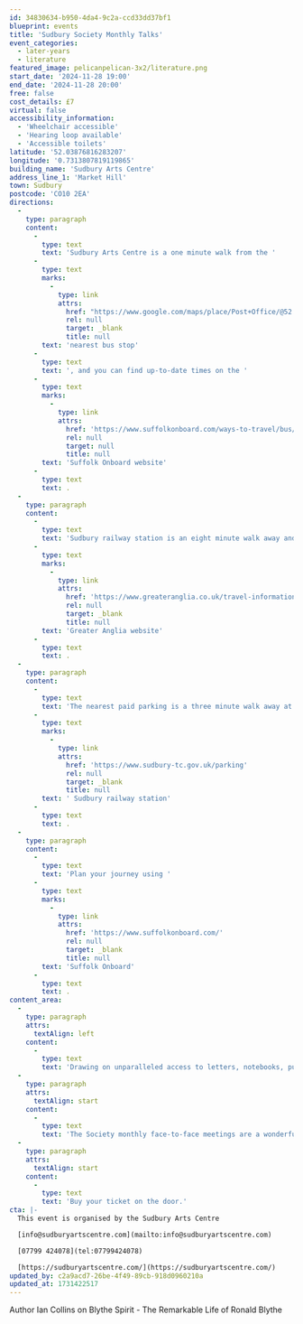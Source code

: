 ```yaml
---
id: 34830634-b950-4da4-9c2a-ccd33dd37bf1
blueprint: events
title: 'Sudbury Society Monthly Talks'
event_categories:
  - later-years
  - literature
featured_image: pelicanpelican-3x2/literature.png
start_date: '2024-11-28 19:00'
end_date: '2024-11-28 20:00'
free: false
cost_details: £7
virtual: false
accessibility_information:
  - 'Wheelchair accessible'
  - 'Hearing loop available'
  - 'Accessible toilets'
latitude: '52.03876816283207'
longitude: '0.7313807819119865'
building_name: 'Sudbury Arts Centre'
address_line_1: 'Market Hill'
town: Sudbury
postcode: 'CO10 2EA'
directions:
  -
    type: paragraph
    content:
      -
        type: text
        text: 'Sudbury Arts Centre is a one minute walk from the '
      -
        type: text
        marks:
          -
            type: link
            attrs:
              href: "https://www.google.com/maps/place/Post+Office/@52.0390059,0.7290549,17z/data=!4m23!1m16!4m15!1m6!1m2!1s0x47d85572debceccf:0xe403bdb3949223c3!2sPost+Office,+Sudbury+CO10+1RF!2m2!1d0.731874!2d52.039402!1m6!1m2!1s0x47d855731b7ce873:0x7277a1b5616dca22!2sSudbury+Arts+Centre,+Arts+Centre+(St+Peter's,+Market+Hill,+Sudbury+CO10+2EA!2m2!1d0.7314094!2d52.0386735!3e2!3m5!1s0x47d85572debceccf:0xe403bdb3949223c3!8m2!3d52.039402!4d0.731874!16s%2Fg%2F1q67mf02b?entry=ttu&g_ep=EgoyMDI0MDkwMi4xIKXMDSoASAFQAw%3D%3D"
              rel: null
              target: _blank
              title: null
        text: 'nearest bus stop'
      -
        type: text
        text: ', and you can find up-to-date times on the '
      -
        type: text
        marks:
          -
            type: link
            attrs:
              href: 'https://www.suffolkonboard.com/ways-to-travel/bus/bus-timetable-updates/'
              rel: null
              target: null
              title: null
        text: 'Suffolk Onboard website'
      -
        type: text
        text: .
  -
    type: paragraph
    content:
      -
        type: text
        text: 'Sudbury railway station is an eight minute walk away and you can find times on the '
      -
        type: text
        marks:
          -
            type: link
            attrs:
              href: 'https://www.greateranglia.co.uk/travel-information/station-information/suy'
              rel: null
              target: _blank
              title: null
        text: 'Greater Anglia website'
      -
        type: text
        text: .
  -
    type: paragraph
    content:
      -
        type: text
        text: 'The nearest paid parking is a three minute walk away at'
      -
        type: text
        marks:
          -
            type: link
            attrs:
              href: 'https://www.sudbury-tc.gov.uk/parking'
              rel: null
              target: _blank
              title: null
        text: ' Sudbury railway station'
      -
        type: text
        text: .
  -
    type: paragraph
    content:
      -
        type: text
        text: 'Plan your journey using '
      -
        type: text
        marks:
          -
            type: link
            attrs:
              href: 'https://www.suffolkonboard.com/'
              rel: null
              target: _blank
              title: null
        text: 'Suffolk Onboard'
      -
        type: text
        text: .
content_area:
  -
    type: paragraph
    attrs:
      textAlign: left
    content:
      -
        type: text
        text: 'Drawing on unparalleled access to letters, notebooks, published works, drafts, and conversations from decades of friendship, Ian Collins tells the full story of Ronald Blythe for the first time in his new book – Blythe Spirit: The Remarkable Life of Ronald Blythe. The result is a sensitive, revelatory portrait which celebrates a fascinating, complex man and casts new light on one of our greatest writers.'
  -
    type: paragraph
    attrs:
      textAlign: start
    content:
      -
        type: text
        text: 'The Society monthly face-to-face meetings are a wonderful opportunity to socialise, catch up on community and Society news and to learn something new from one of our range of fascinating speakers!'
  -
    type: paragraph
    attrs:
      textAlign: start
    content:
      -
        type: text
        text: 'Buy your ticket on the door.'
cta: |-
  This event is organised by the Sudbury Arts Centre

  [info@sudburyartscentre.com](mailto:info@sudburyartscentre.com)

  [07799 424078](tel:07799424078)

  [https://sudburyartscentre.com/](https://sudburyartscentre.com/)
updated_by: c2a9acd7-26be-4f49-89cb-918d0960210a
updated_at: 1731422517
---
```

Author Ian Collins on Blythe Spirit - The Remarkable Life of Ronald Blythe